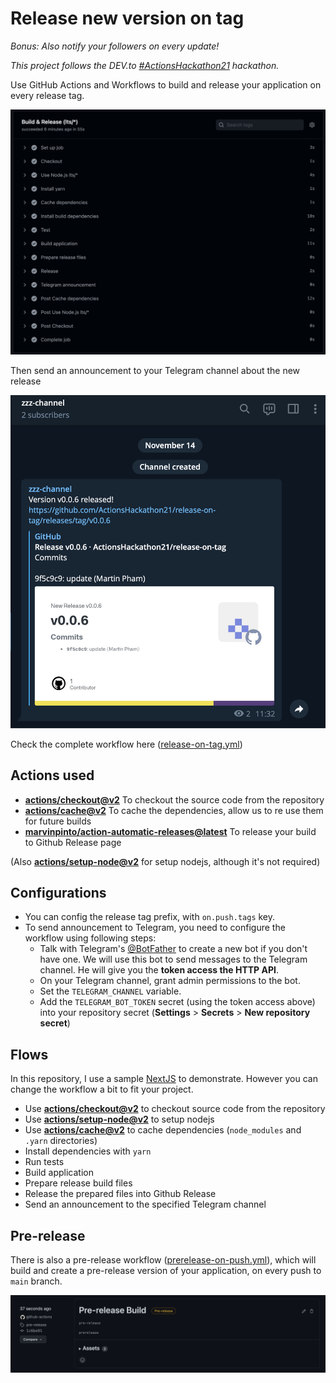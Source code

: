 Release new version on tag
===
*Bonus: Also notify your followers on every update!*

*This project follows the DEV.to [#ActionsHackathon21](https://dev.to/devteam/join-us-for-the-2021-github-actions-hackathon-on-dev-4hn4) hackathon.*

Use GitHub Actions and Workflows to build and release your application on every release tag.

![Screenshot](https://github.com/ActionsHackathon21/release-on-tag/raw/main/screenshot.png)

Then send an announcement to your Telegram channel about the new release

![Telegram](https://github.com/ActionsHackathon21/release-on-tag/raw/main/screenshot2.png)


Check the complete workflow here ([release-on-tag.yml](.github/workflows/release-on-tag.yml))

## Actions used
- **[actions/checkout@v2](https://github.com/actions/checkout)** To checkout the source code from the repository
- **[actions/cache@v2](https://github.com/actions/cache)** To cache the dependencies, allow us to re use them for future builds
- **[marvinpinto/action-automatic-releases@latest](https://github.com/marvinpinto/action-automatic-releases)** To release your build to Github Release page

(Also **[actions/setup-node@v2](https://github.com/actions/setup-node)** for setup nodejs, although it's not required)

## Configurations
- You can config the release tag prefix, with `on.push.tags` key.
- To send announcement to Telegram, you need to configure the workflow using following steps:
    - Talk with Telegram's [@BotFather](https://t.me/BotFather) to create a new bot if you don't have one. We will use this bot to send messages to the Telegram channel. He will give you the **token access the HTTP API**.
    - On your Telegram channel, grant admin permissions to the bot.
    - Set the `TELEGRAM_CHANNEL` variable.
    - Add the `TELEGRAM_BOT_TOKEN` secret (using the token access above) into your repository secret (**Settings** > **Secrets** > **New repository secret**)

## Flows
In this repository, I use a sample [NextJS](https://nextjs.org/) to demonstrate. However you can change the workflow a bit to fit your project.

- Use **[actions/checkout@v2](https://github.com/actions/checkout)** to checkout source code from the repository
- Use **[actions/setup-node@v2](https://github.com/actions/setup-node)** to setup nodejs
- Use **[actions/cache@v2](https://github.com/actions/cache)** to cache dependencies (`node_modules` and `.yarn` directories)
- Install dependencies with `yarn`
- Run tests
- Build application
- Prepare release build files
- Release the prepared files into Github Release
- Send an announcement to the specified Telegram channel


## Pre-release
There is also a pre-release workflow ([prerelease-on-push.yml](.github/workflows/prerelease-on-push.yml)), which will build and create a pre-release version of your application, on every push to `main` branch.

![Screenshot](https://github.com/ActionsHackathon21/release-on-tag/raw/main/screenshot3.png)